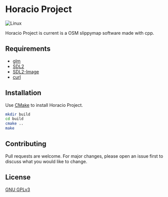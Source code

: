 # Horacio Project

![Linux](https://github.com/l3yaer/Horacio-Proj/workflows/C/Linux/badge.svg?branch=master)

Horacio Project is current is a OSM slippymap software made with cpp.

## Requirements

* [glm](https://glm.g-truc.net/)
* [SDL2](https://www.libsdl.org/)
* [SDL2-Image](https://www.libsdl.org/)
* [curl](https://curl.haxx.se/)

## Installation

Use [CMake](https://cmake.org/) to install Horacio Project.

```bash
mkdir build
cd build
cmake ..
make
```

## Contributing
Pull requests are welcome. For major changes, please open an issue first to discuss what you would like to change.

## License
[GNU GPLv3](https://choosealicense.com/licenses/gpl-3.0/)